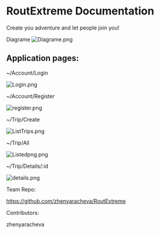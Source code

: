 # RoutExtreme Documentation

Create you adventure and let people join you!

Diagrame
![Diagrame.png](http://puu.sh/nj2ZN/114aa4f991.png)

## Application pages:

~/Account/Login

![Login.png](http://puu.sh/nj2Px/ca88128a89.png)

~/Account/Register

![register.png](http://puu.sh/nj2RR/205a3e9d3f.png)

~/Trip/Create

![ListTrips.png](http://puu.sh/nj2Nd/7e76d6578c.png)

~/Trip/All

![Listedpng.png](http://puu.sh/nj2Lj/d2c617176c.png)

~/Trip/Details/:id

![details.png](http://puu.sh/nj2Fv/b422688e35.png)

Team Repo:

https://github.com/zhenyaracheva/RoutExtreme

Contributors:

zhenyaracheva